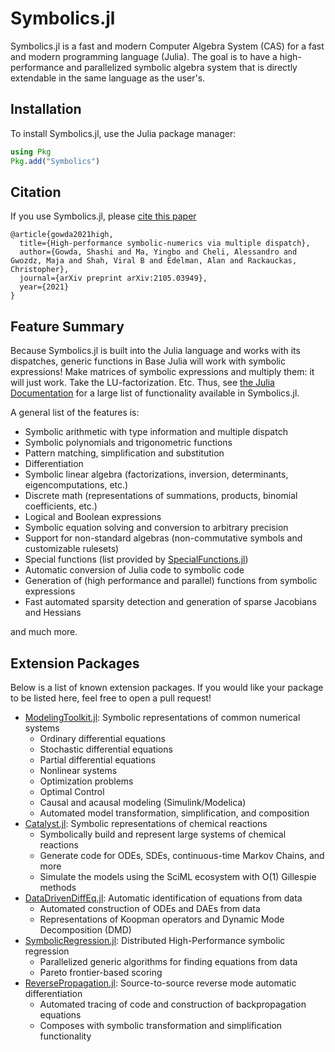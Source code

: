 # Symbolics.jl

Symbolics.jl is a fast and modern Computer Algebra System (CAS) for a fast and modern
programming language (Julia). The goal is to have a high-performance and parallelized
symbolic algebra system that is directly extendable in the same language as the user's.

## Installation

To install Symbolics.jl, use the Julia package manager:

```julia
using Pkg
Pkg.add("Symbolics")
```

## Citation

If you use Symbolics.jl, please [cite this paper](https://arxiv.org/abs/2105.03949)

```
@article{gowda2021high,
  title={High-performance symbolic-numerics via multiple dispatch},
  author={Gowda, Shashi and Ma, Yingbo and Cheli, Alessandro and Gwozdz, Maja and Shah, Viral B and Edelman, Alan and Rackauckas, Christopher},
  journal={arXiv preprint arXiv:2105.03949},
  year={2021}
}
```

## Feature Summary

Because Symbolics.jl is built into the Julia language and works
with its dispatches, generic functions in Base Julia will work with symbolic
expressions! Make matrices of symbolic expressions and multiply them: it will
just work. Take the LU-factorization. Etc. Thus, see
[the Julia Documentation](https://docs.julialang.org/en/v1/) for a large list
of functionality available in Symbolics.jl.

A general list of the features is:

- Symbolic arithmetic with type information and multiple dispatch
- Symbolic polynomials and trigonometric functions
- Pattern matching, simplification and substitution
- Differentiation
- Symbolic linear algebra (factorizations, inversion, determinants, eigencomputations, etc.)
- Discrete math (representations of summations, products, binomial coefficients, etc.)
- Logical and Boolean expressions
- Symbolic equation solving and conversion to arbitrary precision
- Support for non-standard algebras (non-commutative symbols and customizable rulesets)
- Special functions (list provided by [SpecialFunctions.jl](https://github.com/JuliaMath/SpecialFunctions.jl))
- Automatic conversion of Julia code to symbolic code
- Generation of (high performance and parallel) functions from symbolic expressions
- Fast automated sparsity detection and generation of sparse Jacobians and Hessians

and much more.

## Extension Packages

Below is a list of known extension packages. If you would like your package
to be listed here, feel free to open a pull request!

- [ModelingToolkit.jl](https://github.com/SciML/ModelingToolkit.jl): Symbolic representations of common numerical systems
    - Ordinary differential equations
    - Stochastic differential equations
    - Partial differential equations
    - Nonlinear systems
    - Optimization problems
    - Optimal Control
    - Causal and acausal modeling (Simulink/Modelica)
    - Automated model transformation, simplification, and composition
- [Catalyst.jl](https://github.com/SciML/Catalyst.jl): Symbolic representations of chemical reactions
    - Symbolically build and represent large systems of chemical reactions
    - Generate code for ODEs, SDEs, continuous-time Markov Chains, and more
    - Simulate the models using the SciML ecosystem with O(1) Gillespie methods
- [DataDrivenDiffEq.jl](https://github.com/SciML/DataDrivenDiffEq.jl): Automatic identification of equations from data
    - Automated construction of ODEs and DAEs from data
    - Representations of Koopman operators and Dynamic Mode Decomposition (DMD)
- [SymbolicRegression.jl](https://github.com/MilesCranmer/SymbolicRegression.jl): Distributed High-Performance symbolic regression
    - Parallelized generic algorithms for finding equations from data
    - Pareto frontier-based scoring
- [ReversePropagation.jl](https://github.com/dpsanders/ReversePropagation.jl): Source-to-source reverse mode automatic differentiation
    - Automated tracing of code and construction of backpropagation equations
    - Composes with symbolic transformation and simplification functionality
